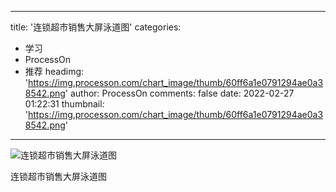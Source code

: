 
---
title: '连锁超市销售大屏泳道图'
categories: 
 - 学习
 - ProcessOn
 - 推荐
headimg: 'https://img.processon.com/chart_image/thumb/60ff6a1e0791294ae0a38542.png'
author: ProcessOn
comments: false
date: 2022-02-27 01:22:31
thumbnail: 'https://img.processon.com/chart_image/thumb/60ff6a1e0791294ae0a38542.png'
---

<div>   
<img class="thumb" alt="连锁超市销售大屏泳道图" src="https://img.processon.com/chart_image/thumb/60ff6a1e0791294ae0a38542.png" referrerpolicy="no-referrer">
<p>连锁超市销售大屏泳道图</p>  
</div>
            